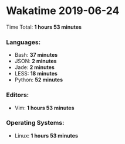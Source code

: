# Wakatime 2019-06-24

Time Total: **1 hours 53 minutes**

### Languages:
- Bash: **37 minutes** 
- JSON: **2 minutes** 
- Jade: **2 minutes** 
- LESS: **18 minutes** 
- Python: **52 minutes** 

### Editors:
- Vim: **1 hours 53 minutes** 

### Operating Systems:
- Linux: **1 hours 53 minutes** 

